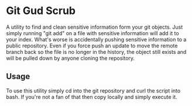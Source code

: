 # Git Gud Scrub
A utility to find and clean sensitive information form your git objects. Just simply running "git add" on a file with sensitive information will add it to your index. What's worse is accidentally pushing sensitive information to a public repository. Even if you force push an update to move the remote branch back so the file is no longer in the history, the object still exists and will be pulled down by anyone cloning the repository.

## Usage
To use this utility simply cd into the git repository and curl the script into bash. If you're not a fan of that then copy locally and simply execute it.
